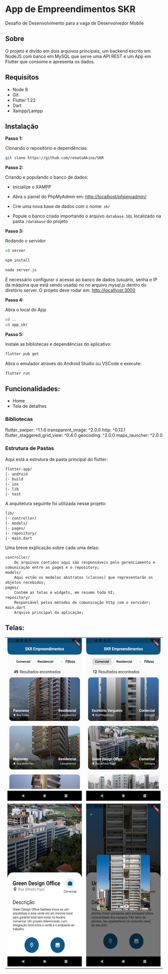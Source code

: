 # App de Empreendimentos SKR

Desafio de Desenvolvimento para a vaga de Desenvolvedor Mobile

## Sobre

O projeto é divido em dois arquivos principais, um backend escrito em NodeJS com banco em MySQL que serve uma API REST e um App em Flutter que consome e apresenta os dados.


## Requisitos 

* Node 8
* Git
* Flutter 1.22
* Dart
* Xampp/Lampp


## Instalação

**Passo 1:**

Clonando o repositório e dependências:

```bash
git clone https://github.com/renatoAkino/SKR
```

**Passo 2:**

Criando e populando o banco de dados:

* Inicialize o XAMPP

* Abra o painel do PhpMyAdmin em: [http://localhost/phpmyadmin/](http://localhost/phpmyadmin/) 

* Crie uma nova base de dados com o nome: ```skr```

* Popule o banco criado importando o arquivo ```database.SQL```  localizado na pasta ```/database``` do projeto

**Passo 3:**

Rodando o servidor

```bash
cd server
```

```bash
npm install
```

```bash
node server.js
```

É necessário configurar o acesso ao banco de dados (usuário, senha e IP da máquina que está sendo usada) no no arquivo mysql.js dentro do diretório server.
O projeto deve rodar em: [http://localhost:3000](http://localhost:3000) 

**Passo 4:**

Abra o local do App

```bash
cd ..
cd app_skr
```

**Passo 5:**

Instale as bibliotecas e dependências do aplicativo: 

```bash
flutter pub get
```

Abra o emulador através do Android Studio ou VSCode e execute:

```bash
flutter run
```

## Funcionalidades:

* Home
* Tela de detalhes

### Bibliotecas

  flutter_swiper: ^1.1.6
  transparent_image: ^2.0.0
  http: ^0.13.1
  flutter_staggered_grid_view: ^0.4.0
  geocoding: ^2.0.0
  maps_launcher: ^2.0.0

### Estrutura de Pastas
Aqui está a estrutura de pasta principal do flutter:

```
flutter-app/
|- android
|- build
|- ios
|- lib
|- test
```

A arquitetura seguinte foi utilizada nesse projeto:

```
lib/
|- controller/
|- models/
|- pages/
|- repository/
|- main.dart
```

Uma breve explicação sobre cada uma delas:

```
controller/
    Os arquivos contidos aqui são responsáveis pelo gerenciamento e comunicação entre as pages e o repository; 
models/
    Aqui estão os modelos abstratos (classes) que representarão os objetos recebidos;
pages/
    Contém as telas e widgets, em resumo toda UI;
repository/
    Responsável pelos métodos de comunicação http com o servidor;
main.dart 
    Arquivo principal da aplicação;
```

## Telas:

<table>
  <tr>
    <td><img src="app_skr/assets/images/Screenshot_1.png" width=270 height=520></td>
    <td><img src="app_skr/assets/images/Screenshot_2.png" width=270 height=520></td>
  </tr>
  <tr>
    <td><img src="app_skr/assets/images/Screenshot_3.png" width=270 height=520></td>
    <td><img src="app_skr/assets/images/Screenshot_4.png" width=270 height=520></td>
  </tr>
 </table>
